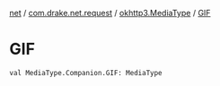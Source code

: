 [net](../../index.md) / [com.drake.net.request](../index.md) / [okhttp3.MediaType](index.md) / [GIF](./-g-i-f.md)

# GIF

`val MediaType.Companion.GIF: MediaType`